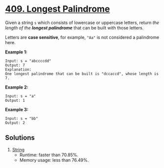 # [409. Longest Palindrome](https://leetcode.com/problems/longest-palindrome/)

Given a string `s` which consists of lowercase or uppercase letters, return _the length of the **longest palindrome**_ that can be built with those letters.

Letters are **case sensitive**, for example, `"Aa"` is not considered a palindrome here.

**Example 1:**

```
Input: s = "abccccdd"
Output: 7
Explanation:
One longest palindrome that can be built is "dccaccd", whose length is 7.
```

**Example 2:**

```
Input: s = "a"
Output: 1
```

**Example 3:**

```
Input: s = "bb"
Output: 2
```

## Solutions
1. [String](./longestPalindrome.java)
    - Runtime: faster than 70.85%.
    - Memory usage: less than 76.49%.
